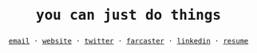 <h1 align="center"><pre>you can just do things</pre></h1>
<p align="center">
  <samp>
    <a href="mailto:m@maxp.co">email</a>
    &middot;
    <a href="https://maxp.co">website</a>
    &middot;
    <a href="https://x.com/maxpetretta">twitter</a>
    &middot;
    <a href="https://warpcast.com/maxp.eth">farcaster</a>
    &middot;
    <a href="https://linkedin.com/in/maxpetretta">linkedin</a>
    &middot;
    <a href="https://raw.githubusercontent.com/maxpetretta/resume/master/Maximilian%20Petretta%20Resume.pdf">resume</a>
  </samp>
</p>
